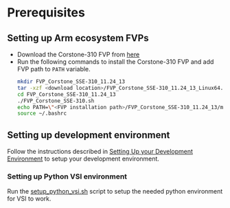 # Prerequisites

## Setting up Arm ecosystem FVPs

* Download the Corstone-310 FVP from [here](https://developer.arm.com/downloads/-/arm-ecosystem-fvps)
* Run the following commands to install the Corstone-310 FVP and add FVP path
  to `PATH` variable.
    ```bash
    mkdir FVP_Corstone_SSE-310_11.24_13
    tar -xzf <download location>/FVP_Corstone_SSE-310_11.24_13_Linux64.tgz -C FVP_Corstone_SSE-310_11.24_13
    cd FVP_Corstone_SSE-310_11.24_13
    ./FVP_Corstone_SSE-310.sh
    echo PATH=\"<FVP installation path>/FVP_Corstone_SSE-310_11.24_13/models/Linux64_GCC-9.3:\$PATH\" >> ~/.bashrc
    source ~/.bashrc
    ```

## Setting up development environment

Follow the instructions described in [Setting Up your Development Environment](development_environment.md)
to setup your development environment.

### Setting up Python VSI environment

Run the [setup_python_vsi.sh](../tools/scripts/setup_python_vsi.sh) script to setup the needed python environment for VSI to work.

